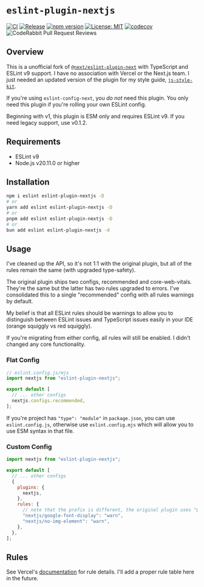 # `eslint-plugin-nextjs`

[![CI](https://github.com/drake-nathan/js-style-kit/actions/workflows/ci.yaml/badge.svg)](https://github.com/drake-nathan/js-style-kit/actions/workflows/ci.yaml)
[![Release](https://github.com/drake-nathan/js-style-kit/actions/workflows/release.yaml/badge.svg)](https://github.com/drake-nathan/js-style-kit/actions/workflows/release.yaml)
[![npm version](https://img.shields.io/npm/v/eslint-plugin-nextjs.svg)](https://www.npmjs.com/package/eslint-plugin-nextjs)
[![License: MIT](https://img.shields.io/badge/License-MIT-yellow.svg)](https://opensource.org/licenses/MIT)
[![codecov](https://codecov.io/gh/drake-nathan/js-style-kit/graph/badge.svg?token=C57D67JAE0)](https://codecov.io/gh/drake-nathan/js-style-kit)
![CodeRabbit Pull Request Reviews](https://img.shields.io/coderabbit/prs/github/drake-nathan/js-style-kit?labelColor=5C5C5C&color=FF570A&link=https%3A%2F%2Fcoderabbit.ai&label=CodeRabbit%20Reviews)

## Overview

This is a unofficial fork of [`@next/eslint-plugin-next`](https://www.npmjs.com/package/@next/eslint-plugin-next) with TypeScript and ESLint v9 support. I have no association with Vercel or the Next.js team. I just needed an updated version of the plugin for my style guide, [`js-style-kit`](https://js-style-kit.mintlify.app/introduction).

If you're using `eslint-config-next`, you _do not_ need this plugin.
You only need this plugin if you're rolling your own ESLint config.

Beginning with v1, this plugin is ESM only and requires ESLint v9. If you need legacy support, use v0.1.2.

## Requirements

- ESLint v9
- Node.js v20.11.0 or higher

## Installation

```bash
npm i eslint eslint-plugin-nextjs -D
# or
yarn add eslint eslint-plugin-nextjs -D
# or
pnpm add eslint eslint-plugin-nextjs -D
# or
bun add eslint eslint-plugin-nextjs -d
```

## Usage

I've cleaned up the API, so it's not 1:1 with the original plugin, but all of the rules remain the same (with upgraded type-safety).

The original plugin ships two configs, recommended and core-web-vitals. They're the same but the latter has two rules upgraded to errors. I've consolidated this to a single "recommended" config with all rules warnings by default.

My belief is that all ESLint rules should be warnings to allow you to distinguish between ESLint issues and TypeScript issues easily in your IDE (orange squiggly vs red squiggly).

If you're migrating from either config, all rules will still be enabled. I didn't changed any core functionality.

### Flat Config

```js
// eslint.config.js/mjs
import nextjs from "eslint-plugin-nextjs";

export default [
  // ... other configs
  nextjs.configs.recommended,
];
```

If you're project has `"type": "module"` in `package.json`, you can use `eslint.config.js`, otherwise use `eslint.config.mjs` which will allow you to use ESM syntax in that file.

### Custom Config

```js
import nextjs from "eslint-plugin-nextjs";

export default [
  // ... other configs
  {
    plugins: {
      nextjs,
    },
    rules: {
      // note that the prefix is different, the original plugin uses "@next/next/"
      "nextjs/google-font-display": "warn",
      "nextjs/no-img-element": "warn",
    },
  },
];
```

## Rules

See Vercel's [documentation](https://nextjs.org/docs/app/api-reference/config/eslint#rules) for rule details. I'll add a proper rule table here in the future.
